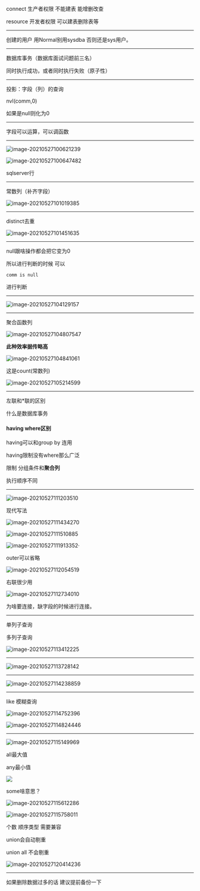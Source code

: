 connect  生产者权限   不能建表 能增删改查

resource 开发者权限   可以建表删除表等

---

创建的用户 用Normal别用sysdba 否则还是sys用户。

---

数据库事务（数据库面试问题前三名）

同时执行成功，或者同时执行失败（原子性）

---

投影：字段（列）的查询

nvl(comm,0)

如果是null则化为0

---

字段可以运算，可以调函数

---

![image-20210527100621239](https://i.loli.net/2021/05/27/uNqERZy2oYPGi7L.png)	

![image-20210527100647482](https://i.loli.net/2021/05/27/JCN1e8icAsMDghL.png)	

sqlserver行

---

常数列（补齐字段）

![image-20210527101019385](https://i.loli.net/2021/05/27/ZOWwbrTkXYJB64F.png)	

---

distinct去重	

![image-20210527101451635](https://i.loli.net/2021/05/27/UA9R2cqhl54sDBY.png)	

---

null跟啥操作都会把它变为0

所以进行判断的时候 可以 

```
comm is null
```

进行判断

---

![image-20210527104129157](https://i.loli.net/2021/05/27/ZhneQIB9odNmCb8.png)	

---

聚合函数列

![image-20210527104807547](https://i.loli.net/2021/05/27/CsduE5hgjSmKzND.png)	

**此种效率据传略高**

![image-20210527104841061](https://i.loli.net/2021/05/27/zYZ4yKB5Hkrifne.png)	

这是count(常数列)

![image-20210527105214599](https://i.loli.net/2021/05/27/lkEX2nd4jgiw5Lz.png)	

---

左联和*联的区别

什么是数据库事务

#### having where区别

having可以和group by 连用

having限制没有where那么广泛

限制 分组条件和**聚合列** 

执行顺序不同

---

![image-20210527111203510](https://i.loli.net/2021/05/27/QX325BJKearjyPs.png)

现代写法

![image-20210527111434270](https://i.loli.net/2021/05/27/wbnuj49JaFOsoYQ.png)	

![image-20210527111510885](https://i.loli.net/2021/05/27/Ak6sU93xSljBKIY.png)	

![image-20210527111913352](https://i.loli.net/2021/05/27/luNWJ8Ob3YX67S9.png)· 

outer可以省略

![image-20210527112054519](https://i.loli.net/2021/05/27/W7AdiyhjCIElYsF.png)	

右联很少用

![image-20210527112734010](https://i.loli.net/2021/05/27/2XQ5sC7TOI3Lafn.png)	

为啥要连接，缺字段的时候进行连接。

----

单列子查询

多列子查询

![image-20210527113412225](https://i.loli.net/2021/05/27/kHIoFl62uTLqzQy.png)

---

![image-20210527113728142](https://i.loli.net/2021/05/27/FNuiGKdX3HQI2SW.png)

---

![image-20210527114238859](C:\Users\ming-computer\AppData\Roaming\Typora\typora-user-images\image-20210527114238859.png)

---

like 模糊查询

![image-20210527114752396](https://i.loli.net/2021/05/27/z9EOpr2hJn3oZgP.png)	

![image-20210527114824446](https://i.loli.net/2021/05/27/MGWFc6h1rpEPfm4.png)	

---

![image-20210527115149969](https://i.loli.net/2021/05/27/mxkOVrzf2iRnFKd.png)

all最大值

any最小值

![](https://i.loli.net/2021/05/27/sDTjnMLcN8uVraK.png)	

some啥意思？

![image-20210527115612286](https://i.loli.net/2021/05/27/a4ebzkfxoF3ST8q.png)

![image-20210527115758011](https://i.loli.net/2021/05/27/O8x1hz7rTQEILfu.png)

个数 顺序类型 需要兼容

union会自动剔重

union all 不会剔重

![image-20210527120414236](https://i.loli.net/2021/05/27/pUMqX9yTwVxhQEd.png)	

---

如果删除数据过多的话 建议提前备份一下

